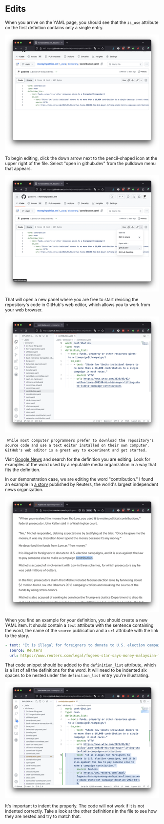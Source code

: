 ```{include} _templates/nav.html
```

# Edits

When you arrive on the YAML page, you should see that the `is_use` attribute on the first defintion contains only a single entry.

!["contribution"](_static/img/example-word.png)

To begin editing, click the down arrow next to the pencil-shaped icon at the upper right of the file. Select "open in github.dev" from the pulldown menu that appears.

![The GitHub pencil button pulldown](_static/img/pencil.png)

That will open a new panel where you are free to start revising the repository's code in GitHub's web editor, which allows you to work from your web browser.

![github.dev's web editing panel](_static/img/editor.png)

```{note}
 While most computer programmers prefer to download the repository's source code and use a text editor installed on their own computer, GitHub's web editor is a great way to experiment and get started.
```

Visit [Google News](https://news.google.com/) and search for the definition you are editing. Look for examples of the word used by a reputable media organization in a way that fits the definition.

In our demonstration case, we are editing the word "contribution." I found an example in [a story](https://www.reuters.com/legal/fugees-star-says-money-malaysian-financier-was-obama-photo-not-campaign-donation-2023-04-19/) published by Reuters, the world's largest independent news organization.

[![A screenshot of the Reuters story](_static/img/contribution-story.png)](https://www.reuters.com/legal/fugees-star-says-money-malaysian-financier-was-obama-photo-not-campaign-donation-2023-04-19/)

When you find an example for your definition, you should create a new YAML item. It should contain a `text` attribute with the sentence containing the word, the name of the `source` publication and a `url` attribute with the link to the story.

```yaml
- text: "It is illegal for foreigners to donate to U.S. election campaigns, and it is also against the law to pay someone else to make a campaign contribution."
  source: Reuters
  url: https://www.reuters.com/legal/fugees-star-says-money-malaysian-financier-was-obama-photo-not-campaign-donation-2023-04-19/
```

That code snippet should be added to the `definition_list` attribute, which is a list of all the definitions for the word. It will need to be indented six spaces to be nested under the `definition_list` entry you're illustrating.

![Draft example](_static/img/draft.png)

It's important to indent the properly. The code will not work if it is not indented correctly. Take a look at the other definitions in the file to see how they are nested and try to match that.